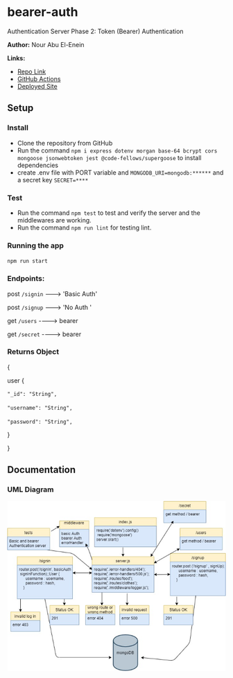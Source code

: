 # bearer-auth

Authentication Server Phase 2: Token (Bearer) Authentication

**Author:** Nour Abu El-Enein


**Links:**

- [Repo Link](https://github.com/engnour94/bearer-auth)
- [GitHub Actions](https://github.com/engnour94/bearer-auth/actions)
- [Deployed Site](https://bearer-auth-by-nour.herokuapp.com/)


## Setup

### Install

- Clone the repository from GitHub
- Run the command `npm i express dotenv morgan base-64 bcrypt cors mongoose jsonwebtoken jest @code-fellows/supergoose` to install dependencies
- create .env file with PORT variable and `MONGODB_URI=mongodb:******` and a secret key `SECRET=****`

### Test

- Run the command `npm test` to test and verify the server and the middlewares are working.
- Run the command `npm run lint` for testing lint.

### Running the app
`npm run start`


### Endpoints: 

post `/signin` ---> 'Basic Auth'

post `/signup` ---> 'No Auth '

get `/users` ----> bearer

get `/secret` ----> bearer


 ### Returns Object

{

  user {

    "_id": "String",

    "username": "String",

    "password": "String",

  }
  
}



## Documentation

### UML Diagram

![UML Lab7](7.jpg)
